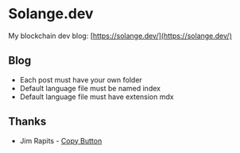 # Solange.dev

My blockchain dev blog: [https://solange.dev/](https://solange.dev/)


## Blog

- Each post must have your own folder
- Default language file must be named index
- Default language file must have extension mdx

## Thanks

- Jim Rapits - [Copy Button](https://raptis.wtf/blog/gatsby-mdx-copy-code-button-with-confetti/#create-the-copy-button)

